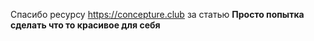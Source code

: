 Спасибо ресурсу https://concepture.club за статью
**Просто попытка сделать что то красивое для себя**